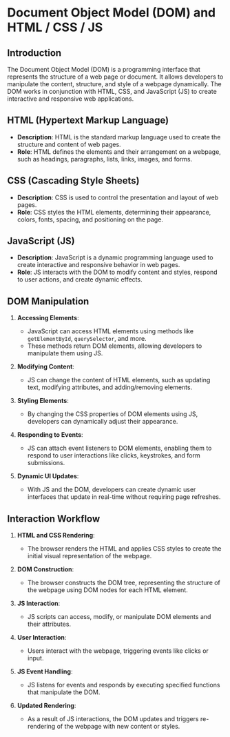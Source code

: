 # Document Object Model (DOM) and HTML / CSS / JS

## Introduction

The Document Object Model (DOM) is a programming interface that represents the structure of a web page or document. It allows developers to manipulate the content, structure, and style of a webpage dynamically. The DOM works in conjunction with HTML, CSS, and JavaScript (JS) to create interactive and responsive web applications.

## HTML (Hypertext Markup Language)

- **Description**: HTML is the standard markup language used to create the structure and content of web pages.
- **Role**: HTML defines the elements and their arrangement on a webpage, such as headings, paragraphs, lists, links, images, and forms.

## CSS (Cascading Style Sheets)

- **Description**: CSS is used to control the presentation and layout of web pages.
- **Role**: CSS styles the HTML elements, determining their appearance, colors, fonts, spacing, and positioning on the page.

## JavaScript (JS)

- **Description**: JavaScript is a dynamic programming language used to create interactive and responsive behavior in web pages.
- **Role**: JS interacts with the DOM to modify content and styles, respond to user actions, and create dynamic effects.

## DOM Manipulation

1. **Accessing Elements**:
    
    - JavaScript can access HTML elements using methods like `getElementById`, `querySelector`, and more.
    - These methods return DOM elements, allowing developers to manipulate them using JS.
2. **Modifying Content**:
    
    - JS can change the content of HTML elements, such as updating text, modifying attributes, and adding/removing elements.
3. **Styling Elements**:
    
    - By changing the CSS properties of DOM elements using JS, developers can dynamically adjust their appearance.
4. **Responding to Events**:
    
    - JS can attach event listeners to DOM elements, enabling them to respond to user interactions like clicks, keystrokes, and form submissions.
5. **Dynamic UI Updates**:
    
    - With JS and the DOM, developers can create dynamic user interfaces that update in real-time without requiring page refreshes.

## Interaction Workflow

1. **HTML and CSS Rendering**:
    
    - The browser renders the HTML and applies CSS styles to create the initial visual representation of the webpage.
2. **DOM Construction**:
    
    - The browser constructs the DOM tree, representing the structure of the webpage using DOM nodes for each HTML element.
3. **JS Interaction**:
    
    - JS scripts can access, modify, or manipulate DOM elements and their attributes.
4. **User Interaction**:
    
    - Users interact with the webpage, triggering events like clicks or input.
5. **JS Event Handling**:
    
    - JS listens for events and responds by executing specified functions that manipulate the DOM.
6. **Updated Rendering**:
    
    - As a result of JS interactions, the DOM updates and triggers re-rendering of the webpage with new content or styles.